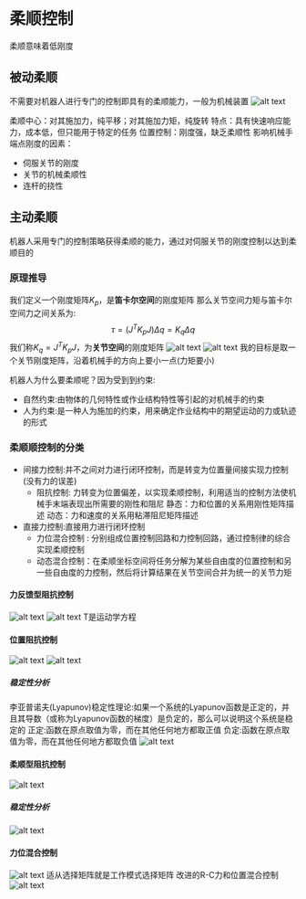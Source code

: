 # 柔顺控制
柔顺意味着低刚度
## 被动柔顺
不需要对机器人进行专门的控制即具有的柔顺能力，一般为机械装置
![alt text](img/8_1.png)

柔顺中心：对其施加力，纯平移；对其施加力矩，纯旋转
特点：具有快速响应能力，成本低，但只能用于特定的任务
位置控制：刚度强，缺乏柔顺性
影响机械手端点刚度的因素：
* 伺服关节的刚度
* 关节的机械柔顺性
* 连杆的挠性
## 主动柔顺
机器人采用专门的控制策略获得柔顺的能力，通过对伺服关节的刚度控制以达到柔顺目的
### 原理推导
我们定义一个刚度矩阵$K_p$，是**笛卡尔空间**的刚度矩阵
那么关节空间力矩与笛卡尔空间力之间关系为:
$$
\tau = (J^TK_pJ)\Delta q = K_q\Delta q
$$
我们称$K_q = J^TK_pJ$，为**关节空间**的刚度矩阵
![alt text](img/8_2.png)
![alt text](img/8_3.png)
我的目标是取一个关节刚度矩阵，沿着机械手的方向上要小一点(力矩要小)

机器人为什么要柔顺呢？因为受到到约束:
* 自然约束:由物体的几何特性或作业结构特性等引起的对机械手的约束
* 人为约束:是一种人为施加的约束，用来确定作业结构中的期望运动的力或轨迹的形式

### 柔顺顺控制的分类
* 间接力控制:并不之间对力进行闭环控制，而是转变为位置量间接实现力控制(没有力的误差)
    * 阻抗控制: 力转变为位置偏差，以实现柔顺控制，利用适当的控制方法使机械手末端表现出所需要的刚性和阻尼
静态：力和位置的关系用刚性矩阵描述
动态：力和速度的关系用粘滞阻尼矩阵描述
* 直接力控制:直接用力进行闭环控制
  * 力位混合控制 : 分别组成位置控制回路和力控制回路，通过控制律的综合实现柔顺控制
  * 动态混合控制：在柔顺坐标空间将任务分解为某些自由度的位置控制和另一些自由度的力控制，然后将计算结果在关节空间合并为统一的关节力矩

#### 力反馈型阻抗控制
![alt text](img/8_4.png)
![alt text](img/8_5.png)
T是运动学方程
#### 位置阻抗控制
![alt text](img/8_6.png)
![alt text](img/8_7.png)

##### 稳定性分析
李亚普诺夫(Lyapunov)稳定性理论:如果一个系统的Lyapunov函数是正定的，并且其导数（或称为Lyapunov函数的梯度）是负定的，那么可以说明这个系统是稳定的
正定:函数在原点取值为零，而在其他任何地方都取正值
负定:函数在原点取值为零，而在其他任何地方都取负值
![alt text](img/8_9.png)

#### 柔顺型阻抗控制
![alt text](img/8_10.png)
##### 稳定性分析
![alt text](img/8_11.png)
#### 力位混合控制
![alt text](img/8_8.png)
适从选择矩阵就是工作模式选择矩阵
改进的R-C力和位置混合控制
![alt text](img/8_12.png)
